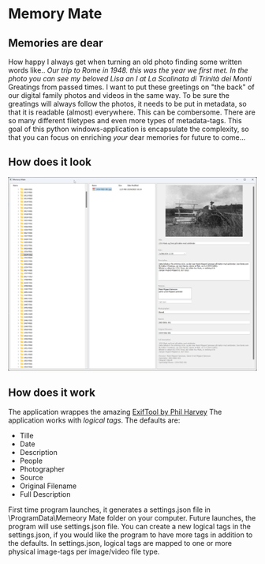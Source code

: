 # Memory Mate
## Memories are dear
How happy I always get when turning an old photo finding some written words like..
*Our trip to Rome in 1948. this was the year we first met. In the photo you can see my beloved Lisa an I at  La Scalinata di Trinità dei Monti*
Greatings from passed times. I want to put these greetings on "the back" of our digital family photos and videos in the same way. To be sure the greatings will always follow the photos, it needs to be put in metadata, so that it is readable (almost) everywhere. This can be combersome. There are so many different filetypes and even more types of metadata-tags. This goal of this python windows-application is encapsulate the complexity, so that you can focus on enriching *your* dear memories for future to come...

## How does it look

![The UI is kept simple...](MemoryMateUI.jpg)

## How does it work
The application wrappes the amazing [ExifTool by Phil Harvey](https://exiftool.org/)
The application works with *logical tags*. The defaults are:
* Tille
* Date
* Description
* People
* Photographer
* Source
* Original Filename
* Full Description

First time program launches, it generates a settings.json file in \ProgramData\Memeory Mate folder on your computer. Future launches, the program will use settings.json file. You can create a new logical tags in the settings.json, if you would like the program to have more tags in addition to the defaults.
In settings.json, logical tags are mapped to one or more physical image-tags per image/video file type. 
